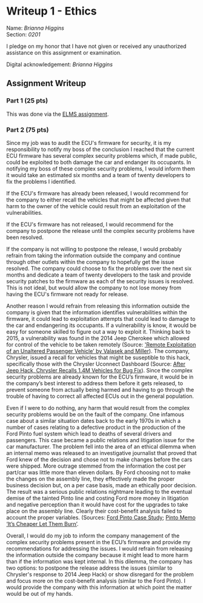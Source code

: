 Writeup 1 - Ethics
======

Name: *Brianna Higgins*   
Section: *0201*

I pledge on my honor that I have not given or received any unauthorized assistance on this assignment or examination.

Digital acknowledgement: *Brianna Higgins*

## Assignment Writeup

### Part 1 (25 pts)

This was done via the [ELMS assignment](https://myelms.umd.edu/courses/1251976/assignments/4726433).

### Part 2 (75 pts)

Since my job was to audit the ECU's firmware for security, it is my responsibility to notify my boss of the conclusion I reached that the current ECU firmware has several complex security problems which, if made public, could be exploited to both damage the car and endanger its occupants.  In notifying my boss of these complex security problems, I would inform them it would take an estimated six months and a team of twenty developers to fix the problems I identified.

If the ECU's firmware has already been released, I would recommend for the company to either recall the vehicles that might be affected given that harm to the owner of the vehicle could result from an exploitation of the vulnerabilities.

If the ECU's firmware has not released, I would recommend for the company to postpone the release until the complex security problems have been resolved.

If the company is not willing to postpone the release, I would probably refrain from taking the information outside the company and continue through other outlets within the company to hopefully get the issue resolved.  The company could choose to fix the problems over the next six months and dedicate a team of twenty developers to the task and provide security patches to the firmware as each of the security issues is resolved.  This is not ideal, but would allow the company to not lose money from having the ECU's firmware not ready for release.

Another reason I would refrain from releasing this information outside the company is given that the information identifies vulnerabilities within the firmware, it could lead to exploitation attempts that could lead to damage to the car and endangering its occupants.  If a vulnerability is know, it would be easy for someone skilled to figure out a way to exploit it.  Thinking back to 2015, a vulnerability was found in the 2014 Jeep Cherokee which allowed for control of the vehicle to be taken remotely (Source: ['Remote Exploitation of an Unaltered Passenger Vehicle' by Valasek and Miller](https://ioactive.com/pdfs/IOActive_Remote_Car_Hacking.pdf)).  The company, Chrysler, issued a recall for vehicles that might be suseptible to this hack, specifically those with the Chrysler Uconnect Dashboard (Source: [After Jeep Hack, Chrysler Recalls 1.4M Vehicles for Bug Fix](https://www.wired.com/2015/07/jeep-hack-chrysler-recalls-1-4m-vehicles-bug-fix/)).  Since the complex security problems are already known for the ECU’s firmware, it would be in the company’s best interest to address them before it gets released, to prevent someone from actually being harmed and having to go through the trouble of having to correct all affected ECUs out in the general population.

Even if I were to do nothing, any harm that would result from the complex security problems would be on the fault of the company.  One infamous case about a similar situation dates back to the early 1970s in which a number of cases relating to a defective product in the production of the Ford Pinto fuel system which lead to deaths of several drivers and passengers.  This case became a public relations and litigation issue for the car manufacturer.  The problem fell into the area of an ethical dilemma when an internal memo was released to an investigative journalist that proved that Ford knew of the decision and chose not to make changes before the cars were shipped.  More outrage stemmed from the information the cost per part/car was little more than eleven dollars.  By Ford choosing not to make the changes on the assembly line, they effectively made the proper business decision but, on a per case basis, made an ethically poor decision.  The result was a serious public relations nightmare leading to the eventual demise of the tainted Pinto line and costing Ford more money in litigation and negative perception than it would have cost for the upgrades to take place on the assembly line.  Clearly their cost-benefit analysis failed to account the proper variables.  (Sources: [Ford Pinto Case Study](http://users.wfu.edu/palmitar/Law&Valuation/Papers/1999/Leggett-pinto.html); [Pinto Memo ‘It’s Cheaper Let Them Burn’](http://www.spokesman.com/blogs/autos/2008/oct/17/pinto-memo-its-cheaper-let-them-burn/).

Overall, I would do my job to inform the company management of the complex security problems present in the ECU’s firmware and provide my recommendations for addressing the issues.  I would refrain from releasing the information outside the company because it might lead to more harm than if the information was kept internal.  In this dilemma, the company has two options: to postpone the release address the issues (similar to Chrysler's response to 2014 Jeep Hack) or show disregard for the problem and focus more on the cost-benefit analysis (similar to the Ford Pinto).  I would provide the company with this information at which point the matter would be out of my hands.
